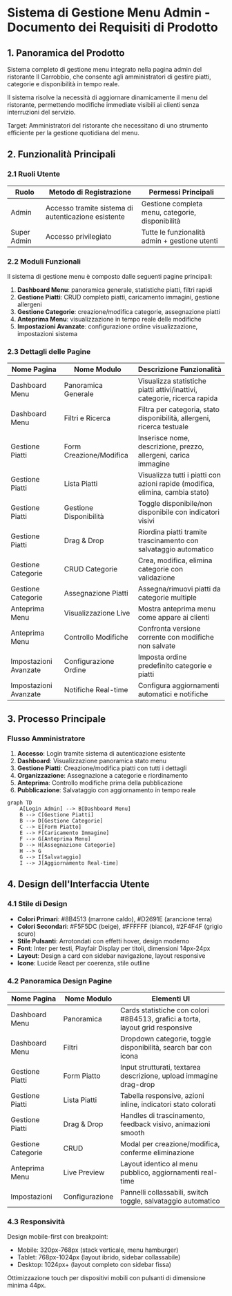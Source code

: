# Sistema di Gestione Menu Admin - Documento dei Requisiti di Prodotto

## 1. Panoramica del Prodotto

Sistema completo di gestione menu integrato nella pagina admin del ristorante Il Carrobbio, che consente agli amministratori di gestire piatti, categorie e disponibilità in tempo reale.

Il sistema risolve la necessità di aggiornare dinamicamente il menu del ristorante, permettendo modifiche immediate visibili ai clienti senza interruzioni del servizio.

Target: Amministratori del ristorante che necessitano di uno strumento efficiente per la gestione quotidiana del menu.

## 2. Funzionalità Principali

### 2.1 Ruoli Utente

| Ruolo | Metodo di Registrazione | Permessi Principali |
|-------|------------------------|--------------------|
| Admin | Accesso tramite sistema di autenticazione esistente | Gestione completa menu, categorie, disponibilità |
| Super Admin | Accesso privilegiato | Tutte le funzionalità admin + gestione utenti |

### 2.2 Moduli Funzionali

Il sistema di gestione menu è composto dalle seguenti pagine principali:

1. **Dashboard Menu**: panoramica generale, statistiche piatti, filtri rapidi
2. **Gestione Piatti**: CRUD completo piatti, caricamento immagini, gestione allergeni
3. **Gestione Categorie**: creazione/modifica categorie, assegnazione piatti
4. **Anteprima Menu**: visualizzazione in tempo reale delle modifiche
5. **Impostazioni Avanzate**: configurazione ordine visualizzazione, impostazioni sistema

### 2.3 Dettagli delle Pagine

| Nome Pagina | Nome Modulo | Descrizione Funzionalità |
|-------------|-------------|-------------------------|
| Dashboard Menu | Panoramica Generale | Visualizza statistiche piatti attivi/inattivi, categorie, ricerca rapida |
| Dashboard Menu | Filtri e Ricerca | Filtra per categoria, stato disponibilità, allergeni, ricerca testuale |
| Gestione Piatti | Form Creazione/Modifica | Inserisce nome, descrizione, prezzo, allergeni, carica immagine |
| Gestione Piatti | Lista Piatti | Visualizza tutti i piatti con azioni rapide (modifica, elimina, cambia stato) |
| Gestione Piatti | Gestione Disponibilità | Toggle disponibile/non disponibile con indicatori visivi |
| Gestione Piatti | Drag & Drop | Riordina piatti tramite trascinamento con salvataggio automatico |
| Gestione Categorie | CRUD Categorie | Crea, modifica, elimina categorie con validazione |
| Gestione Categorie | Assegnazione Piatti | Assegna/rimuovi piatti da categorie multiple |
| Anteprima Menu | Visualizzazione Live | Mostra anteprima menu come appare ai clienti |
| Anteprima Menu | Controllo Modifiche | Confronta versione corrente con modifiche non salvate |
| Impostazioni Avanzate | Configurazione Ordine | Imposta ordine predefinito categorie e piatti |
| Impostazioni Avanzate | Notifiche Real-time | Configura aggiornamenti automatici e notifiche |

## 3. Processo Principale

### Flusso Amministratore

1. **Accesso**: Login tramite sistema di autenticazione esistente
2. **Dashboard**: Visualizzazione panoramica stato menu
3. **Gestione Piatti**: Creazione/modifica piatti con tutti i dettagli
4. **Organizzazione**: Assegnazione a categorie e riordinamento
5. **Anteprima**: Controllo modifiche prima della pubblicazione
6. **Pubblicazione**: Salvataggio con aggiornamento in tempo reale

```mermaid
graph TD
    A[Login Admin] --> B[Dashboard Menu]
    B --> C[Gestione Piatti]
    B --> D[Gestione Categorie]
    C --> E[Form Piatto]
    E --> F[Caricamento Immagine]
    F --> G[Anteprima Menu]
    D --> H[Assegnazione Categorie]
    H --> G
    G --> I[Salvataggio]
    I --> J[Aggiornamento Real-time]
```

## 4. Design dell'Interfaccia Utente

### 4.1 Stile di Design

- **Colori Primari**: #8B4513 (marrone caldo), #D2691E (arancione terra)
- **Colori Secondari**: #F5F5DC (beige), #FFFFFF (bianco), #2F4F4F (grigio scuro)
- **Stile Pulsanti**: Arrotondati con effetti hover, design moderno
- **Font**: Inter per testi, Playfair Display per titoli, dimensioni 14px-24px
- **Layout**: Design a card con sidebar navigazione, layout responsive
- **Icone**: Lucide React per coerenza, stile outline

### 4.2 Panoramica Design Pagine

| Nome Pagina | Nome Modulo | Elementi UI |
|-------------|-------------|-------------|
| Dashboard Menu | Panoramica | Cards statistiche con colori #8B4513, grafici a torta, layout grid responsive |
| Dashboard Menu | Filtri | Dropdown categorie, toggle disponibilità, search bar con icona |
| Gestione Piatti | Form Piatto | Input strutturati, textarea descrizione, upload immagine drag-drop |
| Gestione Piatti | Lista Piatti | Tabella responsive, azioni inline, indicatori stato colorati |
| Gestione Piatti | Drag & Drop | Handles di trascinamento, feedback visivo, animazioni smooth |
| Gestione Categorie | CRUD | Modal per creazione/modifica, conferme eliminazione |
| Anteprima Menu | Live Preview | Layout identico al menu pubblico, aggiornamenti real-time |
| Impostazioni | Configurazione | Pannelli collassabili, switch toggle, salvataggio automatico |

### 4.3 Responsività

Design mobile-first con breakpoint:
- Mobile: 320px-768px (stack verticale, menu hamburger)
- Tablet: 768px-1024px (layout ibrido, sidebar collassabile)
- Desktop: 1024px+ (layout completo con sidebar fissa)

Ottimizzazione touch per dispositivi mobili con pulsanti di dimensione minima 44px.
